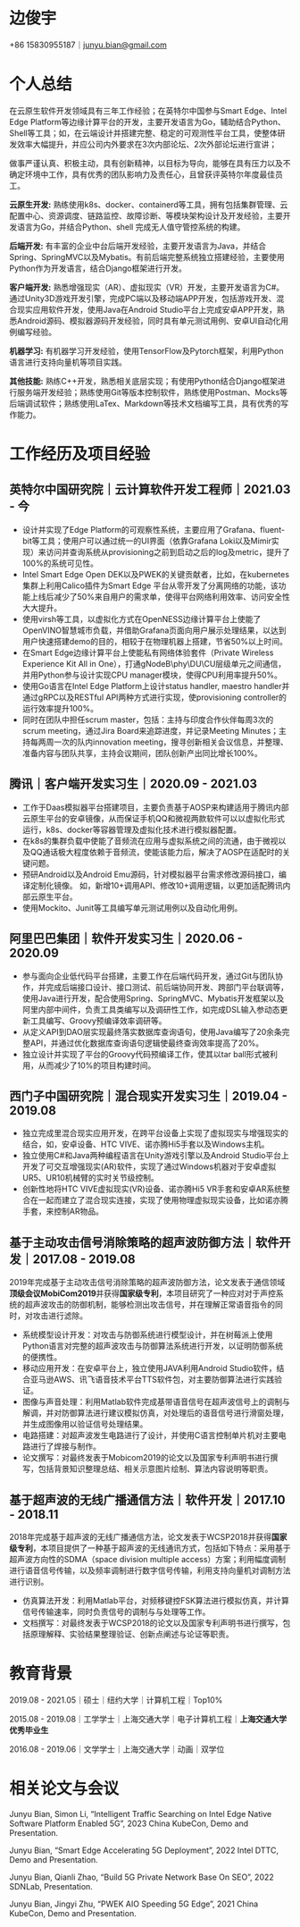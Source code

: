 # 边俊宇

+86 15830955187｜junyu.bian@gmail.com

# 个人总结

在云原生软件开发领域具有三年工作经验；在英特尔中国参与Smart Edge、Intel Edge Platform等边缘计算平台的开发，主要开发语言为Go，辅助结合Python、Shell等工具；如，在云端设计并搭建完整、稳定的可观测性平台工具，使整体研发效率大幅提升，并应公司内外要求在3次内部论坛、2次外部论坛进行宣讲；

做事严谨认真、积极主动，具有创新精神，以目标为导向，能够在具有压力以及不确定环境中工作，具有优秀的团队影响力及责任心，且曾获评英特尔年度最佳员工。

**云原生开发:** 熟练使用k8s、docker、containerd等工具，拥有包括集群管理、云配置中心、资源调度、链路监控、故障诊断、等模块架构设计及开发经验，主要开发语言为Go，并结合Python、shell 完成无人值守管控系统的构建。

**后端开发:** 有丰富的企业中台后端开发经验，主要开发语言为Java，并结合Spring、SpringMVC以及Mybatis。有前后端完整系统独立搭建经验，主要使用Python作为开发语言，结合Django框架进行开发。

**客户端开发:** 熟悉增强现实（AR）、虚拟现实（VR）开发，主要开发语言为C#。通过Unity3D游戏开发引擎，完成PC端以及移动端APP开发，包括游戏开发、混合现实应用软件开发，使用Java在Android Studio平台上完成安卓APP开发，熟悉Android源码、模拟器源码开发经验，同时具有单元测试用例、安卓UI自动化用例编写经验。

**机器学习:** 有机器学习开发经验，使用TensorFlow及Pytorch框架，利用Python语言进行支持向量机等项目实践。

**其他技能:** 熟练C++开发，熟悉相关底层实现；有使用Python结合Django框架进行服务端开发经验；熟练使用Git等版本控制软件，熟练使用Postman、Mocks等后端调试软件；熟练使用LaTex、Markdown等技术文档编写工具，具有优秀的写作能力。

# 工作经历及项目经验

## 英特尔中国研究院｜云计算软件开发工程师｜2021.03 - 今
- 设计并实现了Edge Platform的可观察性系统，主要应用了Grafana、fluent-bit等工具；使用户可以通过统一的UI界面（依靠Grafana Loki以及Mimir实现）来访问并查询系统从provisioning之前到启动之后的log及metric，提升了100%的系统可见性。
- Intel Smart Edge Open DEK以及PWEK的关键贡献者，比如，在kubernetes集群上利用Calico插件为Smart Edge 平台从零开发了分离网络的功能，该功能上线后减少了50%来自用户的需求单，使得平台网络利用效率、访问安全性大大提升。
- 使用virsh等工具，以虚拟化方式在OpenNESS边缘计算平台上使能了OpenVINO智慧城市负载，并借助Grafana页面向用户展示处理结果，以达到用户快速搭建demo的目的，相较于在物理机器上搭建，节省50%以上时间。
- 在Smart Edge边缘计算平台上使能私有网络体验套件（Private Wireless Experience Kit All in One），打通gNodeB\phy\DU\CU层级单元之间通信，并用Python参与设计实现CPU manager模块，使得CPU利用率提升50%。
- 使用Go语言在Intel Edge Platform上设计status handler, maestro handler并通过gRPC以及RESTful API两种方式进行实现，使provisioning controller的运行效率提升100%。
- 同时在团队中担任scrum master，包括：主持与印度合作伙伴每周3次的scrum meeting，通过Jira Board来追踪进度，并记录Meeting Minutes；主持每两周一次的队内innovation meeting，搜寻创新相关会议信息，并整理、准备内容与团队共享，主持会议期间，团队创新产出同比增长100%。

## 腾讯｜客户端开发实习生｜2020.09 - 2021.03
- 工作于Daas模拟器平台搭建项目，主要负责基于AOSP来构建适用于腾讯内部云原生平台的安卓镜像，从而保证手机QQ和微视两款软件可以以虚拟化形式运行，k8s、docker等容器管理及虚拟化技术进行模拟器配置。
- 在k8s的集群负载中使能了音频流在应用与虚拟系统之间的流通，由于微视以及QQ通话极大程度依赖于音频流，使能该能力后，解决了AOSP在适配时的关键问题。
- 预研Android以及Android Emu源码，针对模拟器平台需求修改源码接口，编译定制化镜像。 如，新增10+调用API、修改10+调用逻辑，以更加适配腾讯内部云原生平台。
- 使用Mockito、Junit等工具编写单元测试用例以及自动化用例。

## 阿里巴巴集团｜软件开发实习生｜2020.06 - 2020.09
- 参与面向企业低代码平台搭建，主要工作在后端代码开发，通过Git与团队协作，并完成后端接口设计、接口测试、前后端协同开发、跨部门平台联调等， 使用Java进行开发，配合使用Spring、SpringMVC、Mybatis开发框架以及阿里内部中间件，负责工具类编写以及调研性工作，如完成DSL输入参动态更新工具编写、Groovy预编译效率调研等。
- 从定义API到DAO层实现最终落实数据库查询语句，使用Java编写了20余条完整API，并通过优化数据库查询语句逻辑使最终查询效率提高了20%。
- 独立设计并实现了平台的Groovy代码预编译工作，使其以tar ball形式被利用，从而减少了10%的项目构建时间。

## 西门子中国研究院｜混合现实开发实习生｜2019.04 - 2019.08
- 独立完成里混合现实应用开发，在跨平台设备上实现了虚拟现实与增强现实的结合，如，安卓设备、HTC VIVE、诺亦腾Hi5手套以及Windows主机。
- 独立使用C#和Java两种编程语言在Unity游戏引擎以及Android Studio平台上开发了可交互增强现实(AR)软件，实现了通过Windows机器对于安卓虚拟UR5、UR10机械臂的实时关节级控制。
- 创新性地将HTC VIVE虚拟现实(VR)设备、诺亦腾Hi5 VR手套和安卓AR系统整合在一起而建立了混合现实连接，实现了使用物理虚拟现实设备，比如诺亦腾手套，来控制AR物品。

## 基于主动攻击信号消除策略的超声波防御方法｜软件开发｜2017.08 - 2019.08
2019年完成基于主动攻击信号消除策略的超声波防御方法，论文发表于通信领域**顶级会议MobiCom2019**并获得**国家级专利**，本项目研究了一种应对对于声控系统的超声波攻击的防御机制，能够检测出攻击信号，并在理解正常语音指令的同时，对攻击进行滤除。
- 系统模型设计开发：对攻击与防御系统进行模型设计，并在树莓派上使用Python语言对完整的超声波攻击与防御算法系统进行开发，以证明防御系统的便携性。
- 移动应用开发：在安卓平台上，独立使用JAVA利用Android Studio软件，结合亚马逊AWS、讯飞语音技术平台TTS软件包，对主要防御算法进行实践验证。
- 图像与声音处理：利用Matlab软件完成基带语音信号在超声波信号上的调制与解调，并对防御算法进行建议模拟仿真，对处理后的语音信号进行滑窗处理，并生成图像用以验证信号处理结果。
- 电路搭建：对超声波发生电路进行了设计，并使用C语言控制单片机对主要电路进行了焊接与制作。
- 论文撰写：对最终发表于Mobicom2019的论文以及国家专利声明书进行撰写，包括背景知识整理总结、相关示意图片绘制、算法内容说明等职责。

## 基于超声波的无线广播通信方法｜软件开发｜2017.10 - 2018.11
2018年完成基于超声波的无线广播通信方法，论文发表于WCSP2018并获得**国家级专利**，本项目提供了一种基于超声波的无线通讯方式，包括如下特点：采用基于超声波方向性的SDMA（space division multiple access）方案；利用幅度调制进行语音信号传输，以及频率调制进行数字信号传输，利用支持向量机对调制方法进行识别。
- 仿真算法开发：利用Matlab平台，对频移键控FSK算法进行模拟仿真，并计算信号传输速率，同时负责信号的调制与与处理等工作。
- 文档撰写：对最终发表于WCSP2018的论文以及国家专利声明书进行撰写，包括原理解释、实验结果整理验证、创新点阐述与论证等职责。
  
# 教育背景

2019.08 - 2021.05｜硕士｜纽约大学｜计算机工程｜Top10%

2015.08 - 2019.08｜工学学士｜上海交通大学｜电子计算机工程｜**上海交通大学优秀毕业生**

2016.08 - 2019.06｜文学学士｜上海交通大学｜动画｜双学位

# 相关论文与会议

Junyu Bian, Simon Li, “Intelligent Traffic Searching on Intel Edge Native Software Platform Enabled 5G”, 2023 China KubeCon, Demo and Presentation.

Junyu Bian, “Smart Edge Accelerating 5G Deployment”, 2022 Intel DTTC, Demo and Presentation.

Junyu Bian, Qianli Zhao, “Build 5G Private Network Base On SEO”, 2022 SDNLab, Presentation.

Junyu Bian, Jingyi Zhu, “PWEK AIO Speeding 5G Edge”, 2021 China KubeCon, Demo and Presentation.

<!-- ## 关于我
Hi，我是赵化冰，服务网格技术布道者及实践者，[腾讯云](https://cloud.tencent.com/product/tcm)工程师，曾担任[中兴通讯](https://www.zte.com.cn/)技术专家，Linux 基金会开源项目 [ONAP](https://www.onap.org/) 项目 leader，甲骨文中间件高级顾问等。我创建了服务网格开源项目 [Aeraki Mesh](https://aeraki.net)（CNCF Sandbox 项目），可以在 Istio 中管理 Dubbo、Thrift、Redis 以及任意私有协议的流量。

工作联系： zhaohuabing@gmail.com

## 出版物
| 标题       |类型        |出版社   |链接        |
| ----------- |----------- |----------- |----------- |
|[深入理解 Istio — 云原生服务网格进阶实战](https://www.zhaohuabing.com/post/2021-08-26-istio-handbook/)|实体书籍|电子工业出版社|[购买链接](https://item.jd.com/13200745.html)|
|[Distributed Tracing with Jaeger, Kubernetes, and Istio](https://www.zhaohuabing.com/post/2021-09-08-distributed-tracing-with-jaeger-kubernetes-and-istio/)|在线教程|[曼宁出版社（美）](https://www.manning.com/)|[30% 折扣](https://www.manning.com/liveprojectseries/distributed-tracing-ser)|
|[云原生数据中心网络](https://zhaohuabing.com/post/2021-08-27-cloud-native-data-center)|翻译书籍|中国电力出版社|[购买链接](https://item.jd.com/12929975.html)|
|[Istio 运维实战](https://istio-operation-bible.aeraki.net)|电子书籍||[在线阅读](https://istio-operation-bible.aeraki.net)|


## 演讲分享 (部分)
|年份          |城市        |会议         | 分享主题    |讲稿         |视频       |
| ----------- |----------- |----------- |----------- |----------- |----------- |
|2022|线上|[IstioCon](https://events.istio.io/istiocon-2022)|[Istio + Aeraki 在腾讯音乐的服务网格落地](https://events.istio.io/istiocon-2022/sessions/tencent-music-aeraki/)|[下载](/slides/tencent-music-service-mesh-practice-with-istio-and-aeraki.pdf)|[观看](https://www.youtube.com/watch?v=6t_yPsq4Pi4)|
|2022|线上|[A2M](https://a2m.msup.com.cn/course?aid=2699&cid=15382)|[全栈服务网格 - Aeraki Mesh 助你在 Istio 服务网格中管理任何七层流量](https://a2m.msup.com.cn/course?aid=2699&cid=15382)|[下载](/slides/full-stack-service-mesh-a2m-20220422.pdf)||
|2022|线上|[云原生正发声](https://cloud.tencent.com/developer/salon/live-1403)| [Areaki Mesh 在 2022 冬奥会视频直播应用中的服务网格实践](https://mp.weixin.qq.com/s/zp9q99mGyH2VD9Dij2owWg) | [下载](http://localhost:1313/img/2022-03-30-aeraki-mesh-winter-olympics-practice/slides.pdf)|[观看](https://youtu.be/uXxatQTKzW8)|
|2021|线上|[IstioCon](https://events.istio.io/istiocon-2021/)| [How to manage any layer-7 traffic in an Istio service mesh?](https://events.istio.io/istiocon-2021/sessions/how-to-manage-any-layer-7-traffic-in-an-istio-service-mesh/) | [下载](/slides/how-to-manage-any-layer-7-traffic-in-istio.pdf)|[观看](https://www.youtube.com/watch?v=sBS4utF68d8)|
|2020|线上|[CNBPS](https://www.cnbpa.org/)|[Istio 流量管理原理与协议扩展](https://cloud.tencent.com/developer/article/1723804)|[下载](/slides/cnbps2020-istio-aeraki.pdf)|[观看](https://www.youtube.com/watch?v=lB5d4qbZqzU)|
|2019|成都|[Service Mesher Meetup](https://cloudnative.to/blog/service-mesh-meetup-chengdu-20191028/)|[Service Mesh是下一代SDN吗？](https://cloudnative.to/blog/service-mesh-meetup-chengdu-20191028/)|[下载](/slides/what-can-service-mesh-learn-from-sdn-servicemesher-meetup-20191026.pdf)|[观看](https://youtu.be/nGkxp-2OsKg)|
|2019|西安|ONAP Workshop|基于 5G 网络管理系统的服务网格实践|[下载](/slides/service-mesh-practice-with-5g-management-system-lfn.pdf)|
|2018|南京|[GNTC](https://www.bagevent.com/event/1624048?aId=)|[ONAP 服务网格实践](https://www.sdnlab.com/22596.html)|
|2017|圣克拉拉|[NAP Developer Forum](https://wiki.onap.org/display/DW/ONAP+Beijing+Release+Developer+Forum%2C+Dec.+11-13%2C+2017%2C+Santa+Clara%2C+CA+US)|[MSB to Support Carrier Grade ONAP Microservice Architecture with Service Mesh](https://onapbeijing2017.sched.com/event/D5q2)|[下载](https://wiki.onap.org/display/DW/MSB+Service+Mesh+Planning?preview=%2F20873876%2F20873874%2FMSB+to+Support+Carrier+Grade+ONAP+Microservice+Architecture+with+Service+Mesh.pdf)|
|2017|圣克拉拉|[ONS](https://wiki.onap.org/display/DW/ONAP@ONS2017)|Microservice Powered Orchestration|[下载](https://wiki.onap.org/display/DW/ONAP@ONS2017?preview=%2F3245268%2F3245309%2FMicroservice+Powered+Orchestration+Architecture.pdf)|
|2017|新泽西|[ONAP Developer Event](https://wiki.onap.org/display/DW/ONAP+Project+Developer+Event%3A+May+2+-+5%2C+2017%2C+Middletown%2C+NJ%2C+USA)|MSB Technical Deep Dive and ONAP Use Cases|[下载](https://www.slideshare.net/HuabingZhao/msb-depp-dive/)|
|2017|巴黎|[ONAP Developer Event](https://wiki.onap.org/display/DW/ONAP+Developer+Event+September+25-28%2C+2017%2C+Paris-Saclay%2C+France)|[Microservice Bus Tutorial](https://wiki.onap.org/display/DW/September+26-28+Topics#September2628Topics-M2)|[下载](https://www.slideshare.net/HuabingZhao/microservice-bus-tutorial)|

## 开源项目
|项目         |角色        |  网站   | GitHub     |
| ----------- |----------- |----------- |----------- |
| Aeraki Mesh | 创建者    | https://aeraki.net  | http://github.com/aeraki-mesh |
| Istio       | Contributor| https://istio.io    | https://github.com/istio/istio|
| Envoy       | Contributor| https://www.envoyproxy.io |https://github.com/envoyproxy/envoy|
| ONAP        | 项目 Leader        | https://www.onap.org||
| hugo-theme-cleanwhite | 创建者    | https://themes.gohugo.io/themes/hugo-theme-cleanwhite  | https://github.com/zhaohuabing/hugo-theme-cleanwhite | -->
